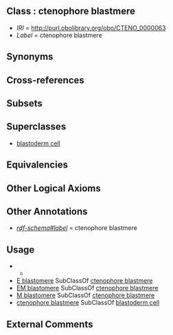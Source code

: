 
## Class : ctenophore blastmere

 * *IRI* = http://purl.obolibrary.org/obo/CTENO_0000063
 * *Label* = ctenophore blastmere

## Synonyms


## Cross-references


## Subsets


## Superclasses

 * [blastoderm cell](../../CL/53/CL_0000353.md)

## Equivalencies


## Other Logical Axioms


## Other Annotations

 * *[rdf-schema#label](../../el/rdf-schema#label.md)* = ctenophore blastmere

## Usage

 * -
 * [E blastomere](../../CTENO/64/CTENO_0000064.md) SubClassOf [ctenophore blastmere](../../CTENO/63/CTENO_0000063.md)
 * [EM blastomere](../../CTENO/70/CTENO_0000070.md) SubClassOf [ctenophore blastmere](../../CTENO/63/CTENO_0000063.md)
 * [M blastomere](../../CTENO/65/CTENO_0000065.md) SubClassOf [ctenophore blastmere](../../CTENO/63/CTENO_0000063.md)
 * [ctenophore blastmere](../../CTENO/63/CTENO_0000063.md) SubClassOf [blastoderm cell](../../CL/53/CL_0000353.md)

## External Comments

